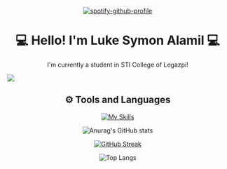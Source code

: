 <div align = "center">
  
[![spotify-github-profile](https://spotify-github-profile.vercel.app/api/view?uid=31fy337iarlfnngdeacbwluesih4&cover_image=true&theme=default&show_offline=false&background_color=0044b3&interchange=true&bar_color=bdd6ff&bar_color_cover=false)](https://github.com/kittinan/spotify-github-profile)

</div>

<h1 align = "center"> 💻 Hello! I'm Luke Symon Alamil 💻</h1>

<div align = "center">
<p>I'm currently a student in STI College of Legazpi! </p>

</div>


![](https://komarev.com/ghpvc/?username=LOOOOOOK12&color=blue)



<div align = "center">
<h2>⚙️ Tools and Languages</h2>

[![My Skills](https://skillicons.dev/icons?i=js,html,css,php,nodejs,mongodb,express,react,bootstrap,tailwind,vite,cs,java,python,arduino,unity,mysql,visualstudio,vscode,eclipse,discord,github,git&perline=6)](https://skillicons.dev)

</div>

<div align = "center">
  
![Anurag's GitHub stats](https://github-readme-stats.vercel.app/api?username=LOOOOOOK12&show_icon=true&theme=tokyonight)

[![GitHub Streak](https://streak-stats.demolab.com?user=LOOOOOOK12&theme=tokyonight)](https://git.io/streak-stats)

![Top Langs](https://github-readme-stats.vercel.app/api/top-langs/?username=LOOOOOOK12&layout=compact&show_icons=true&theme=tokyonight)

</div>
